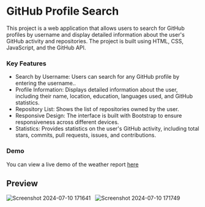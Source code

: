 # GitHub Profile Search
This project is a web application that allows users to search for GitHub profiles by username and display detailed information about the user's GitHub activity and repositories. The project is built using HTML, CSS, JavaScript, and the GitHub API.
### Key Features
<ul>
  <li>Search by Username: Users can search for any GitHub profile by entering the username..</li>
  <li>Profile Information: Displays detailed information about the user, including their name, location, education, languages used, and GitHub statistics.</li>
  <li>Repository List: Shows the list of repositories owned by the user.</li>
  <li>Responsive Design: The interface is built with Bootstrap to ensure responsiveness across different devices.</li>
  <li>Statistics: Provides statistics on the user's GitHub activity, including total stars, commits, pull requests, issues, and contributions.</li>
</ul>

### Demo
You can view a live demo of the weather report <a href="https://akashsaha2001.github.io/Github-user-search/#">here</a>

## Preview
![Screenshot 2024-07-10 171641](https://github.com/AkashSaha2001/Github-user-search/assets/91005784/c7dc7280-660a-426a-a005-86fc952a39a6)
&nbsp;
![Screenshot 2024-07-10 171749](https://github.com/AkashSaha2001/Github-user-search/assets/91005784/b7c891f8-6e12-49f2-9059-f1d9865bc57f)
